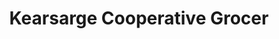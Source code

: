 ---
title: "Kearsarge Cooperative Grocer"
url: /new-london/kearsarge-cooperative-grocer-newport-road/
shop: Supermarkt
---